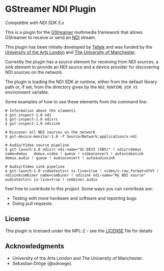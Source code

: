GStreamer NDI Plugin
====================

*Compatible with NDI SDK 5.x*

This is a plugin for the [GStreamer](https://gstreamer.freedesktop.org/)
multimedia framework that allows GStreamer to receive or send an
[NDI](https://www.newtek.com/ndi/) stream.

This plugin has been initially developed by [Teltek](http://teltek.es/) and
was funded by the [University of the Arts London](https://www.arts.ac.uk/) and
[The University of Manchester](https://www.manchester.ac.uk/).

Currently the plugin has a source element for receiving from NDI sources, a
sink element to provide an NDI source and a device provider for discovering
NDI sources on the network.

The plugin is loading the NDI SDK at runtime, either from the default library
path or, if set, from the directory given by the `NDI_RUNTIME_DIR_V5`
environment variable.

Some examples of how to use these elements from the command line:

```console
# Information about the elements
$ gst-inspect-1.0 ndi
$ gst-inspect-1.0 ndisrc
$ gst-inspect-1.0 ndisink

# Discover all NDI sources on the network
$ gst-device-monitor-1.0 -f Source/Network:application/x-ndi

# Audio/Video source pipeline
$ gst-launch-1.0 ndisrc ndi-name="GC-DEV2 (OBS)" ! ndisrcdemux name=demux   demux.video ! queue ! videoconvert ! autovideosink  demux.audio ! queue ! audioconvert ! autoaudiosink

# Audio/Video sink pipeline
$ gst-launch-1.0 videotestsrc is-live=true ! video/x-raw,format=UYVY ! ndisinkcombiner name=combiner ! ndisink ndi-name="My NDI source"  audiotestsrc is-live=true ! combiner.audio
```

Feel free to contribute to this project. Some ways you can contribute are:

* Testing with more hardware and software and reporting bugs
* Doing pull requests.

License
-------
This plugin is licensed under the MPL-2 - see the [LICENSE](LICENSE-MPL-2.0) file for details

Acknowledgments
-------
* University of the Arts London and The University of Manchester.
* Sebastian Dröge (@sdroege).
